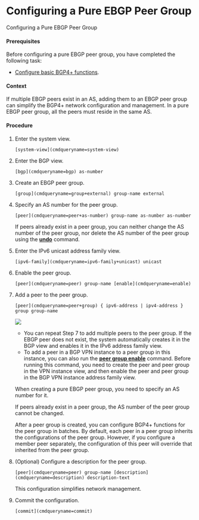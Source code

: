 Configuring a Pure EBGP Peer Group
==================================

Configuring a Pure EBGP Peer Group

#### Prerequisites

Before configuring a pure EBGP peer group, you have completed the following task:

* [Configure basic BGP4+ functions](vrp_bgp6_cfg_0006.html).

#### Context

If multiple EBGP peers exist in an AS, adding them to an EBGP peer group can simplify the BGP4+ network configuration and management. In a pure EBGP peer group, all the peers must reside in the same AS.


#### Procedure

1. Enter the system view.
   
   
   ```
   [system-view](cmdqueryname=system-view)
   ```
2. Enter the BGP view.
   
   
   ```
   [bgp](cmdqueryname=bgp) as-number
   ```
3. Create an EBGP peer group.
   
   
   ```
   [group](cmdqueryname=group+external) group-name external
   ```
4. Specify an AS number for the peer group.
   
   
   ```
   [peer](cmdqueryname=peer+as-number) group-name as-number as-number
   ```
   
   If peers already exist in a peer group, you can neither change the AS number of the peer group, nor delete the AS number of the peer group using the [**undo**](cmdqueryname=undo) command.
5. Enter the IPv6 unicast address family view.
   
   
   ```
   [ipv6-family](cmdqueryname=ipv6-family+unicast) unicast
   ```
6. Enable the peer group.
   
   
   ```
   [peer](cmdqueryname=peer) group-name [enable](cmdqueryname=enable)
   ```
7. Add a peer to the peer group.
   
   
   ```
   [peer](cmdqueryname=peer+group) { ipv6-address | ipv4-address } group group-name
   ```
   ![](public_sys-resources/note_3.0-en-us.png) 
   * You can repeat Step 7 to add multiple peers to the peer group. If the EBGP peer does not exist, the system automatically creates it in the BGP view and enables it in the IPv6 address family view.
   * To add a peer in a BGP VPN instance to a peer group in this instance, you can also run the [**peer group enable**](cmdqueryname=peer+group+enable) command. Before running this command, you need to create the peer and peer group in the VPN instance view, and then enable the peer and peer group in the BGP VPN instance address family view.
   
   When creating a pure EBGP peer group, you need to specify an AS number for it.
   
   If peers already exist in a peer group, the AS number of the peer group cannot be changed.
   
   After a peer group is created, you can configure BGP4+ functions for the peer group in batches. By default, each peer in a peer group inherits the configurations of the peer group. However, if you configure a member peer separately, the configuration of this peer will override that inherited from the peer group.
8. (Optional) Configure a description for the peer group.
   
   
   ```
   [peer](cmdqueryname=peer) group-name [description](cmdqueryname=description) description-text
   ```
   
   This configuration simplifies network management.
9. Commit the configuration.
   
   
   ```
   [commit](cmdqueryname=commit)
   ```